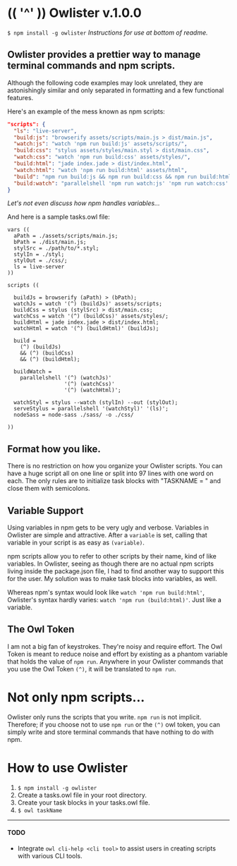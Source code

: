 # (( '^' )) Owlister v.1.0.0

`$ npm install -g owlister` _Instructions for use at bottom of readme._

## Owlister provides a prettier way to manage terminal commands and npm scripts.
Although the following code examples may look unrelated, they are astonishingly similar and only separated in formatting and a few functional features.

Here's an example of the mess known as npm scripts:
```json
"scripts": {
  "ls": "live-server",
  "build:js": "browserify assets/scripts/main.js > dist/main.js",
  "watch:js": "watch 'npm run build:js' assets/scripts/",
  "build:css": "stylus assets/styles/main.styl > dist/main.css",
  "watch:css": "watch 'npm run build:css' assets/styles/",
  "build:html": "jade index.jade > dist/index.html",
  "watch:html": "watch 'npm run build:html' assets/html",
  "build": "npm run build:js && npm run build:css && npm run build:html",
  "build:watch": "parallelshell 'npm run watch:js' 'npm run watch:css' 'npm run watch:html'",
}
```
_Let's not even discuss how npm handles variables..._

And here is a sample tasks.owl file:  

```
vars ((
  aPath = ./assets/scripts/main.js;
  bPath = ./dist/main.js;
  stylSrc = ./path/to/*.styl;
  stylIn = ./styl;
  stylOut = ./css/;
  ls = live-server
))

scripts ((

  buildJs = browserify (aPath) > (bPath);
  watchJs = watch '(^) (buildJs)' assets/scripts;
  buildCss = stylus (stylSrc) > dist/main.css;
  watchCss = watch '(^) (buildCss)' assets/styles/;
  buildHtml = jade index.jade > dist/index.html;
  watchHtml = watch '(^) (buildHtml)' (buildJs);

  build =
    (^) (buildJs)
    && (^) (buildCss)
    && (^) (buildHtml);

  buildWatch =
    parallelshell '(^) (watchJs)'
                  '(^) (watchCss)'
                  '(^) (watchHtml)';

  watchStyl = stylus --watch (stylIn) --out (stylOut);
  serveStylus = parallelshell '(watchStyl)' '(ls)';
  nodeSass = node-sass ./sass/ -o ./css/

))

```

## Format how you like.
There is no restriction on how you organize your Owlister scripts. You can have a huge script all on one line or split into 97 lines with one word on each. The only rules are to initialize task blocks with "TASKNAME = " and close them with semicolons.

## Variable Support
Using variables in npm gets to be very ugly and verbose. Variables in Owlister are simple and attractive. After a `variable` is set, calling that variable in your script is as easy as `(variable)`.

npm scripts allow you to refer to other scripts by their name, kind of like variables. In Owlister, seeing as though there are no actual npm scripts living inside the package.json file, I had to find another way to support this for the user. My solution was to make task blocks into variables, as well.

Whereas npm's syntax would look like `watch 'npm run build:html'`, Owlister's syntax hardly varies: `watch 'npm run (build:html)'`. Just like a variable.

## The Owl Token
I am not a big fan of keystrokes. They're noisy and require effort. The Owl Token is meant to reduce noise and effort by existing as a phantom variable that holds the value of `npm run`. Anywhere in your Owlister commands that you use the Owl Token `(^)`, it will be translated to `npm run`.

# Not only npm scripts...
Owlister only runs the scripts that you write. `npm run` is not implicit. Therefore; if you choose not to use `npm run` or the `(^)` owl token, you can simply write and store terminal commands that have nothing to do with npm.

# How to use Owlister

1. `$ npm install -g owlister`
2. Create a tasks.owl file in your root directory.
3. Create your task blocks in your tasks.owl file.
4. `$ owl taskName`


---
#### TODO
- Integrate `owl cli-help <cli tool>` to assist users in creating scripts with various CLI tools.

